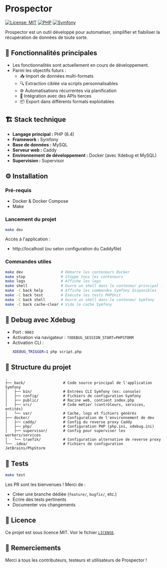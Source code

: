 # Prospector

[![License: MIT](https://img.shields.io/badge/license-MIT-blue.svg)](LICENSE)
[![PHP](https://img.shields.io/badge/php-8.4-blue.svg)]()
[![Symfony](https://img.shields.io/badge/Symfony-7.2-black.svg)]()

Prospector est un outil développé pour automatiser, simplifier et fiabiliser la récupération de données de toute sorte.

## 🚀 Fonctionnalités principales

- Les fonctionnalités sont actuellement en cours de développement.
- Parmi les objectifs futurs :
  - 📥 Import de données multi-formats
  - 🔍 Extraction ciblée via scripts personnalisables
  - ⚙️ Automatisations récurrentes via planification
  - 🔌 Intégration avec des APIs tierces
  - 📦 Export dans différents formats exploitables

## 🏗️ Stack technique

- **Langage principal :** PHP (8.4)
- **Framework :** Symfony
- **Base de données :** MySQL
- **Serveur web :** Caddy
- **Environnement de développement :** Docker (avec Xdebug et MySQL)
- **Supervision :** Supervisor

## ⚙️ Installation

### Pré-requis

- Docker & Docker Compose
- Make

### Lancement du projet

```bash
make dev
```

Accès à l'application :
- http://localhost (ou selon configuration du Caddyfile)

### Commandes utiles

```bash
make dev                 # Démarre les conteneurs Docker
make stop                # Stoppe tous les conteneurs
make logs                # Affiche les logs
make shell               # Ouvre un shell dans le conteneur principal (prospector)
make -C back help        # Affiche les commandes Symfony disponibles
make -C back test        # Exécute les tests PHPUnit
make -C back shell       # Ouvre un shell dans le conteneur Symfony
make -C back cache-clear # Vide le cache Symfony
```

## 🐞 Debug avec Xdebug

- Port : `9003`
- Activation via navigateur : `?XDEBUG_SESSION_START=PHPSTORM`
- Activation CLI :
  ```bash
  XDEBUG_TRIGGER=1 php script.php
  ```

## 📂 Structure du projet

```
.
├── back/                 # Code source principal de l'application Symfony
│   ├── bin/              # Entrées CLI Symfony (ex: console)
│   ├── config/           # Fichiers de configuration Symfony
│   ├── public/           # Racine web, contient index.php
│   ├── src/              # Code métier (contrôleurs, services, entités)
│   └── var/              # Cache, logs et fichiers générés
├── docker/               # Configuration de l'environnement de dev
│   ├── caddy/            # Config du reverse proxy Caddy
│   ├── php/              # Configuration PHP (php.ini, xdebug.ini)
│   ├── supervisor/       # Config pour superviser les workers/services
│   └── traefik/          # Configuration alternative de reverse proxy
└── .idea/                # Fichiers de configuration JetBrains/PhpStorm
```

## 🧪 Tests

```bash
make test
```

Les PR sont les bienvenues ! Merci de :
- Créer une branche dédiée (`feature/`, `bugfix/`, etc.)
- Écrire des tests pertinents
- Documenter vos changements

## 📄 Licence

Ce projet est sous licence MIT. Voir le fichier [`LICENSE`](LICENSE).

## 🙌 Remerciements

Merci à tous les contributeurs, testeurs et utilisateurs de Prospector !
